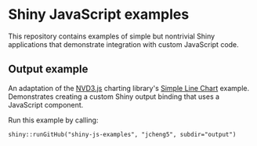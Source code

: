 # Shiny JavaScript examples

This repository contains examples of simple but nontrivial Shiny applications that demonstrate integration with custom JavaScript code.

## Output example

An adaptation of the [NVD3.js](http://nv3d.org/) charting library's [Simple Line Chart](http://nvd3.org/ghpages/line.html) example. Demonstrates creating a custom Shiny output binding that uses a JavaScript component.

Run this example by calling:

`shiny::runGitHub("shiny-js-examples", "jcheng5", subdir="output")`

